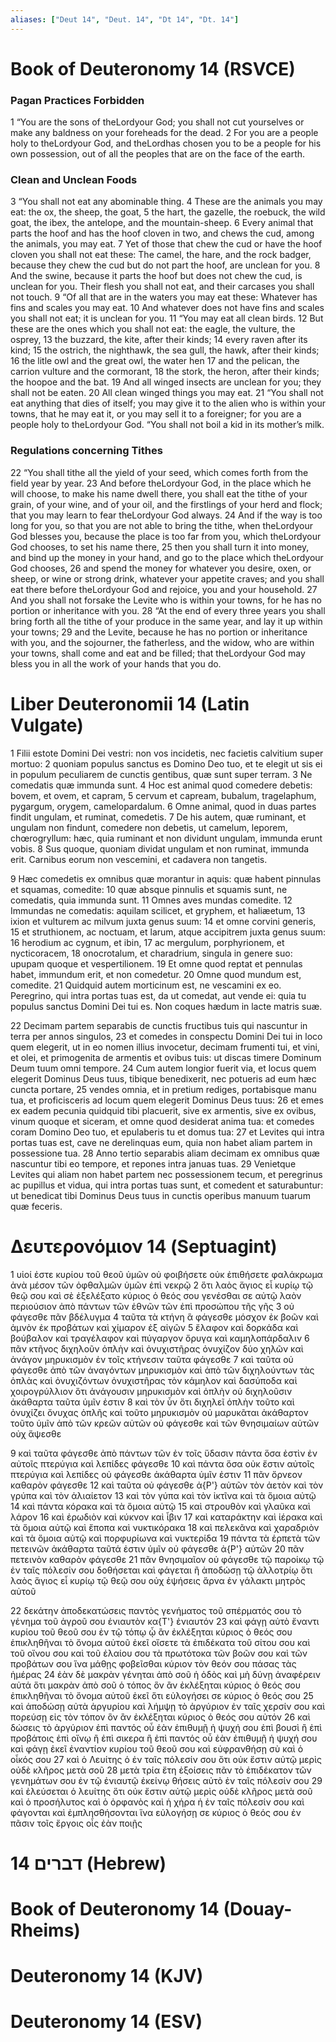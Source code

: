 ```yaml
---
aliases: ["Deut 14", "Deut. 14", "Dt 14", "Dt. 14"]
---
```



# Book of Deuteronomy 14 (RSVCE)

### Pagan Practices Forbidden
1 “You are the sons of theLordyour God; you shall not cut yourselves or make any baldness on your foreheads for the dead.
2 For you are a people holy to theLordyour God, and theLordhas chosen you to be a people for his own possession, out of all the peoples that are on the face of the earth.
### Clean and Unclean Foods
3 “You shall not eat any abominable thing.
4 These are the animals you may eat: the ox, the sheep, the goat,
5 the hart, the gazelle, the roebuck, the wild goat, the ibex, the antelope, and the mountain-sheep.
6 Every animal that parts the hoof and has the hoof cloven in two, and chews the cud, among the animals, you may eat.
7 Yet of those that chew the cud or have the hoof cloven you shall not eat these: The camel, the hare, and the rock badger, because they chew the cud but do not part the hoof, are unclean for you.
8 And the swine, because it parts the hoof but does not chew the cud, is unclean for you. Their flesh you shall not eat, and their carcases you shall not touch.
9 “Of all that are in the waters you may eat these: Whatever has fins and scales you may eat.
10 And whatever does not have fins and scales you shall not eat; it is unclean for you.
11 “You may eat all clean birds.
12 But these are the ones which you shall not eat: the eagle, the vulture, the osprey,
13 the buzzard, the kite, after their kinds;
14 every raven after its kind;
15 the ostrich, the nighthawk, the sea gull, the hawk, after their kinds;
16 the litle owl and the great owl, the water hen
17 and the pelican, the carrion vulture and the cormorant,
18 the stork, the heron, after their kinds; the hoopoe and the bat.
19 And all winged insects are unclean for you; they shall not be eaten.
20 All clean winged things you may eat.
21 “You shall not eat anything that dies of itself; you may give it to the alien who is within your towns, that he may eat it, or you may sell it to a foreigner; for you are a people holy to theLordyour God. “You shall not boil a kid in its mother’s milk.
### Regulations concerning Tithes
22 “You shall tithe all the yield of your seed, which comes forth from the field year by year.
23 And before theLordyour God, in the place which he will choose, to make his name dwell there, you shall eat the tithe of your grain, of your wine, and of your oil, and the firstlings of your herd and flock; that you may learn to fear theLordyour God always.
24 And if the way is too long for you, so that you are not able to bring the tithe, when theLordyour God blesses you, because the place is too far from you, which theLordyour God chooses, to set his name there,
25 then you shall turn it into money, and bind up the money in your hand, and go to the place which theLordyour God chooses,
26 and spend the money for whatever you desire, oxen, or sheep, or wine or strong drink, whatever your appetite craves; and you shall eat there before theLordyour God and rejoice, you and your household.
27 And you shall not forsake the Levite who is within your towns, for he has no portion or inheritance with you.
28 “At the end of every three years you shall bring forth all the tithe of your produce in the same year, and lay it up within your towns;
29 and the Levite, because he has no portion or inheritance with you, and the sojourner, the fatherless, and the widow, who are within your towns, shall come and eat and be filled; that theLordyour God may bless you in all the work of your hands that you do.


# Liber Deuteronomii 14 (Latin Vulgate)

1 Filii estote Domini Dei vestri: non vos incidetis, nec facietis calvitium super mortuo:
2 quoniam populus sanctus es Domino Deo tuo, et te elegit ut sis ei in populum peculiarem de cunctis gentibus, quæ sunt super terram.
3 Ne comedatis quæ immunda sunt.
4 Hoc est animal quod comedere debetis: bovem, et ovem, et capram,
5 cervum et capream, bubalum, tragelaphum, pygargum, orygem, camelopardalum.
6 Omne animal, quod in duas partes findit ungulam, et ruminat, comedetis.
7 De his autem, quæ ruminant, et ungulam non findunt, comedere non debetis, ut camelum, leporem, chœrogryllum: hæc, quia ruminant et non dividunt ungulam, immunda erunt vobis.
8 Sus quoque, quoniam dividat ungulam et non ruminat, immunda erit. Carnibus eorum non vescemini, et cadavera non tangetis.

9 Hæc comedetis ex omnibus quæ morantur in aquis: quæ habent pinnulas et squamas, comedite:
10 quæ absque pinnulis et squamis sunt, ne comedatis, quia immunda sunt.
11 Omnes aves mundas comedite.
12 Immundas ne comedatis: aquilam scilicet, et gryphem, et haliæetum,
13 ixion et vulturem ac milvum juxta genus suum:
14 et omne corvini generis,
15 et struthionem, ac noctuam, et larum, atque accipitrem juxta genus suum:
16 herodium ac cygnum, et ibin,
17 ac mergulum, porphyrionem, et nycticoracem,
18 onocrotalum, et charadrium, singula in genere suo: upupam quoque et vespertilionem.
19 Et omne quod reptat et pennulas habet, immundum erit, et non comedetur.
20 Omne quod mundum est, comedite.
21 Quidquid autem morticinum est, ne vescamini ex eo. Peregrino, qui intra portas tuas est, da ut comedat, aut vende ei: quia tu populus sanctus Domini Dei tui es. Non coques hædum in lacte matris suæ.

22 Decimam partem separabis de cunctis fructibus tuis qui nascuntur in terra per annos singulos,
23 et comedes in conspectu Domini Dei tui in loco quem elegerit, ut in eo nomen illius invocetur, decimam frumenti tui, et vini, et olei, et primogenita de armentis et ovibus tuis: ut discas timere Dominum Deum tuum omni tempore.
24 Cum autem longior fuerit via, et locus quem elegerit Dominus Deus tuus, tibique benedixerit, nec potueris ad eum hæc cuncta portare,
25 vendes omnia, et in pretium rediges, portabisque manu tua, et proficisceris ad locum quem elegerit Dominus Deus tuus:
26 et emes ex eadem pecunia quidquid tibi placuerit, sive ex armentis, sive ex ovibus, vinum quoque et siceram, et omne quod desiderat anima tua: et comedes coram Domino Deo tuo, et epulaberis tu et domus tua:
27 et Levites qui intra portas tuas est, cave ne derelinquas eum, quia non habet aliam partem in possessione tua.
28 Anno tertio separabis aliam decimam ex omnibus quæ nascuntur tibi eo tempore, et repones intra januas tuas.
29 Venietque Levites qui aliam non habet partem nec possessionem tecum, et peregrinus ac pupillus et vidua, qui intra portas tuas sunt, et comedent et saturabuntur: ut benedicat tibi Dominus Deus tuus in cunctis operibus manuum tuarum quæ feceris.


# Δευτερονόμιον 14 (Septuagint)

1 υἱοί ἐστε κυρίου τοῦ θεοῦ ὑμῶν οὐ φοιβήσετε οὐκ ἐπιθήσετε φαλάκρωμα ἀνὰ μέσον τῶν ὀφθαλμῶν ὑμῶν ἐπὶ νεκρῷ
2 ὅτι λαὸς ἅγιος εἶ κυρίῳ τῷ θεῷ σου καὶ σὲ ἐξελέξατο κύριος ὁ θεός σου γενέσθαι σε αὐτῷ λαὸν περιούσιον ἀπὸ πάντων τῶν ἐθνῶν τῶν ἐπὶ προσώπου τῆς γῆς
3 οὐ φάγεσθε πᾶν βδέλυγμα
4 ταῦτα τὰ κτήνη ἃ φάγεσθε μόσχον ἐκ βοῶν καὶ ἀμνὸν ἐκ προβάτων καὶ χίμαρον ἐξ αἰγῶν
5 ἔλαφον καὶ δορκάδα καὶ βούβαλον καὶ τραγέλαφον καὶ πύγαργον ὄρυγα καὶ καμηλοπάρδαλιν
6 πᾶν κτῆνος διχηλοῦν ὁπλὴν καὶ ὀνυχιστῆρας ὀνυχίζον δύο χηλῶν καὶ ἀνάγον μηρυκισμὸν ἐν τοῖς κτήνεσιν ταῦτα φάγεσθε
7 καὶ ταῦτα οὐ φάγεσθε ἀπὸ τῶν ἀναγόντων μηρυκισμὸν καὶ ἀπὸ τῶν διχηλούντων τὰς ὁπλὰς καὶ ὀνυχιζόντων ὀνυχιστῆρας τὸν κάμηλον καὶ δασύποδα καὶ χοιρογρύλλιον ὅτι ἀνάγουσιν μηρυκισμὸν καὶ ὁπλὴν οὐ διχηλοῦσιν ἀκάθαρτα ταῦτα ὑμῖν ἐστιν
8 καὶ τὸν ὗν ὅτι διχηλεῖ ὁπλὴν τοῦτο καὶ ὀνυχίζει ὄνυχας ὁπλῆς καὶ τοῦτο μηρυκισμὸν οὐ μαρυκᾶται ἀκάθαρτον τοῦτο ὑμῖν ἀπὸ τῶν κρεῶν αὐτῶν οὐ φάγεσθε καὶ τῶν θνησιμαίων αὐτῶν οὐχ ἅψεσθε

9 καὶ ταῦτα φάγεσθε ἀπὸ πάντων τῶν ἐν τοῖς ὕδασιν πάντα ὅσα ἐστὶν ἐν αὐτοῖς πτερύγια καὶ λεπίδες φάγεσθε
10 καὶ πάντα ὅσα οὐκ ἔστιν αὐτοῖς πτερύγια καὶ λεπίδες οὐ φάγεσθε ἀκάθαρτα ὑμῖν ἐστιν
11 πᾶν ὄρνεον καθαρὸν φάγεσθε
12 καὶ ταῦτα οὐ φάγεσθε ἀ{P'} αὐτῶν τὸν ἀετὸν καὶ τὸν γρύπα καὶ τὸν ἁλιαίετον
13 καὶ τὸν γύπα καὶ τὸν ἰκτῖνα καὶ τὰ ὅμοια αὐτῷ
14 καὶ πάντα κόρακα καὶ τὰ ὅμοια αὐτῷ
15 καὶ στρουθὸν καὶ γλαῦκα καὶ λάρον
16 καὶ ἐρωδιὸν καὶ κύκνον καὶ ἶβιν
17 καὶ καταράκτην καὶ ἱέρακα καὶ τὰ ὅμοια αὐτῷ καὶ ἔποπα καὶ νυκτικόρακα
18 καὶ πελεκᾶνα καὶ χαραδριὸν καὶ τὰ ὅμοια αὐτῷ καὶ πορφυρίωνα καὶ νυκτερίδα
19 πάντα τὰ ἑρπετὰ τῶν πετεινῶν ἀκάθαρτα ταῦτά ἐστιν ὑμῖν οὐ φάγεσθε ἀ{P'} αὐτῶν
20 πᾶν πετεινὸν καθαρὸν φάγεσθε
21 πᾶν θνησιμαῖον οὐ φάγεσθε τῷ παροίκῳ τῷ ἐν ταῖς πόλεσίν σου δοθήσεται καὶ φάγεται ἢ ἀποδώσῃ τῷ ἀλλοτρίῳ ὅτι λαὸς ἅγιος εἶ κυρίῳ τῷ θεῷ σου οὐχ ἑψήσεις ἄρνα ἐν γάλακτι μητρὸς αὐτοῦ

22 δεκάτην ἀποδεκατώσεις παντὸς γενήματος τοῦ σπέρματός σου τὸ γένημα τοῦ ἀγροῦ σου ἐνιαυτὸν κα{T'} ἐνιαυτόν
23 καὶ φάγῃ αὐτὸ ἔναντι κυρίου τοῦ θεοῦ σου ἐν τῷ τόπῳ ᾧ ἂν ἐκλέξηται κύριος ὁ θεός σου ἐπικληθῆναι τὸ ὄνομα αὐτοῦ ἐκεῖ οἴσετε τὰ ἐπιδέκατα τοῦ σίτου σου καὶ τοῦ οἴνου σου καὶ τοῦ ἐλαίου σου τὰ πρωτότοκα τῶν βοῶν σου καὶ τῶν προβάτων σου ἵνα μάθῃς φοβεῖσθαι κύριον τὸν θεόν σου πάσας τὰς ἡμέρας
24 ἐὰν δὲ μακρὰν γένηται ἀπὸ σοῦ ἡ ὁδὸς καὶ μὴ δύνῃ ἀναφέρειν αὐτά ὅτι μακρὰν ἀπὸ σοῦ ὁ τόπος ὃν ἂν ἐκλέξηται κύριος ὁ θεός σου ἐπικληθῆναι τὸ ὄνομα αὐτοῦ ἐκεῖ ὅτι εὐλογήσει σε κύριος ὁ θεός σου
25 καὶ ἀποδώσῃ αὐτὰ ἀργυρίου καὶ λήμψῃ τὸ ἀργύριον ἐν ταῖς χερσίν σου καὶ πορεύσῃ εἰς τὸν τόπον ὃν ἂν ἐκλέξηται κύριος ὁ θεός σου αὐτόν
26 καὶ δώσεις τὸ ἀργύριον ἐπὶ παντός οὗ ἐὰν ἐπιθυμῇ ἡ ψυχή σου ἐπὶ βουσὶ ἢ ἐπὶ προβάτοις ἐπὶ οἴνῳ ἢ ἐπὶ σικερα ἢ ἐπὶ παντός οὗ ἐὰν ἐπιθυμῇ ἡ ψυχή σου καὶ φάγῃ ἐκεῖ ἐναντίον κυρίου τοῦ θεοῦ σου καὶ εὐφρανθήσῃ σὺ καὶ ὁ οἶκός σου
27 καὶ ὁ Λευίτης ὁ ἐν ταῖς πόλεσίν σου ὅτι οὐκ ἔστιν αὐτῷ μερὶς οὐδὲ κλῆρος μετὰ σοῦ
28 μετὰ τρία ἔτη ἐξοίσεις πᾶν τὸ ἐπιδέκατον τῶν γενημάτων σου ἐν τῷ ἐνιαυτῷ ἐκείνῳ θήσεις αὐτὸ ἐν ταῖς πόλεσίν σου
29 καὶ ἐλεύσεται ὁ λευίτης ὅτι οὐκ ἔστιν αὐτῷ μερὶς οὐδὲ κλῆρος μετὰ σοῦ καὶ ὁ προσήλυτος καὶ ὁ ὀρφανὸς καὶ ἡ χήρα ἡ ἐν ταῖς πόλεσίν σου καὶ φάγονται καὶ ἐμπλησθήσονται ἵνα εὐλογήσῃ σε κύριος ὁ θεός σου ἐν πᾶσιν τοῖς ἔργοις οἷς ἐὰν ποιῇς


# 14 דברים (Hebrew)


# Book of Deuteronomy 14 (Douay-Rheims)


# Deuteronomy 14 (KJV)


# Deuteronomy 14 (ESV)

